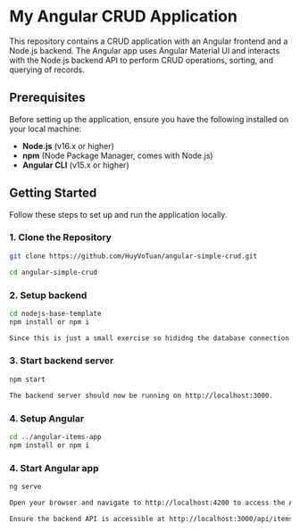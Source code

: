 # My Angular CRUD Application

This repository contains a CRUD application with an Angular frontend and a Node.js backend. The Angular app uses Angular Material UI and interacts with the Node.js backend API to perform CRUD operations, sorting, and querying of records.

## Prerequisites

Before setting up the application, ensure you have the following installed on your local machine:

- **Node.js** (v16.x or higher)
- **npm** (Node Package Manager, comes with Node.js)
- **Angular CLI** (v15.x or higher)

## Getting Started

Follow these steps to set up and run the application locally.

### 1. Clone the Repository

```bash
git clone https://github.com/HuyVoTuan/angular-simple-crud.git

cd angular-simple-crud
```

### 2. Setup backend

```bash
cd nodejs-base-template
npm install or npm i

Since this is just a small exercise so hididng the database connection is not necessary
```

### 3. Start backend server

```bash
npm start

The backend server should now be running on http://localhost:3000.
```

### 4. Setup Angular

```bash
cd ../angular-items-app
npm install or npm i
```

### 4. Start Angular app

```bash
ng serve

Open your browser and navigate to http://localhost:4200 to access the Angular frontend.

Ensure the backend API is accessible at http://localhost:3000/api/items.
```
